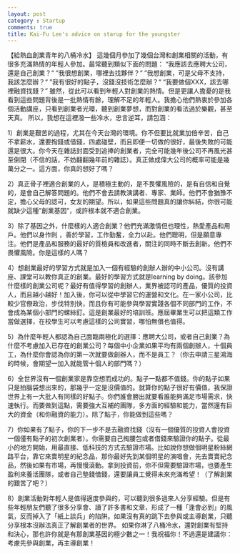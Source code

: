 ```yaml
---
layout: post
category : Startup
comments: true
title: Kai-Fu Lee's advice on starup for the youngster
---
```


【給熱血創業青年的八桶冷水】
這幾個月參加了幾個台灣和創業相關的活動，有很多充滿熱情的年輕人參加。最常聽到類似下面的問題：
“我應該去應聘大公司，還是自己創業？“
”我很想創業，哪裡去找夥伴？“
”我想創業，可是父母不支持，我該怎麼辦？“
”我有很好的點子，沒錢沒技術怎麼辦？“
“我要做個XXX，該去哪裡融資找錢？”
雖然，從此可以看到年輕人對創業的熱情。但是更讓人擔憂的是我看到這些問題背後是一批熱情有餘，理解不足的年輕人。我擔心他們熱衷於參加各個活動講座，只看到創業者光環，聽到創業夢想，而對創業的看法過於樂觀，甚至天真。
所以，我想在這裡潑一些冷水，忠言逆耳，請包涵：
<!--break-->

1）創業是艱苦的過程，尤其在今天台灣的環境。你不但要比就業加倍辛苦，自己不拿薪水，還要掏錢或借錢，四處碰壁，而且即便一切做的很好，最後失敗的可能還是很大。你今天在雜誌封面受到追捧的創業者，完全可能幾年後公司不再風光甚至倒閉（不信的話，不妨翻翻幾年前的雜誌）。真正做成偉大公司的概率可能是幾萬分之一。這方面，你真的想好了嗎？
<!--break-->

2）真正骨子裡適合創業的人，是積極主動的，是不畏懼風險的，是有自信和自覺的，是會自己解答問題的。他們不會去請教演講者、專家、業師。他們不會猶豫不定，擔心父母的認可，女友的期望。所以，如果這些問題真的讓你糾結，你很可能就缺少這種”創業基因“，或許根本就不適合創業。
<!--break-->

3）除了基因之外，什麼樣的人適合創業？他們充滿激情但也理性，熱愛產品和用戶。他們以身作則 ，善於學習，工作勤奮，全力以赴。他們聰明，但是願意專注。他們是產品和服務的最好的質檢員和改進者，關注的同時不斷去創新。他們不畏懼風險。你是這樣的人嗎？
<!--break-->

4）想創業最好的學習方式就是加入一個有經驗的創辦人辦的中小公司。沒有講座、課堂可以教你真正的創業。最好的學習方式就是learning by doing。該參加什麼樣的創業公司呢？最好有值得學習的創辦人，業界被認可的產品，優質的投資人，而且越小越好！加入後，你可以從中學習它的運營和文化。在一家小公司，比較少官僚政治，步伐特別快，而且你有可能參與學習實踐各個不同部門的工作，不會成為某個小部門的螺絲釘。這是創業最好的培訓班。應屆畢業生可以把這類工作當做選擇，在校學生可以考慮這樣的公司實習，哪怕無償也值得。
<!--break-->

5）為什麼年輕人都認為自己面臨兩極化的選擇：應聘大公司，或者自己創業？為什麼不考慮加入已存在的創業公司？每個中小企業如果平均有兩個創辦人，十個員工，為什麼你會認為你的第一次就要做創辦人，而不是員工？（你去申請三星鴻海的時候，會期望一加入就能管十個人的部門嗎？）
<!--break-->

6）全世界沒有一個創業家是靠空想而成功的。點子一點都不值錢。你的點子如果只是拍腦袋想出來的，那幾乎一定是沒價值的。就算你的點子很好有價值，我保證世界上有一大批人有同樣的好點子。你們誰會勝出就要看誰能夠滿足市場需求，快速執行。而要做到這點，需要強大互補的團隊，多方面的經驗和能力，當然還有巨大的資金（和你融資的能力）。除了點子，你能做到這些嗎？
<!--break-->

7）你如果有了點子，你的下一步不是去融資找錢（沒有一個優質的投資人會投資一個僅有點子的初次創業者）。你需要自己掏腰包或者借錢來驗證你的點子。從最小的地方開始，用最直接、低科技的方式去驗證市場。比如說你想做個明星粉絲網路平台，靠它來賣明星的紀念品，那你最好先到某個明星的演唱會，先去賣賣紀念品，然後如果有市場，再慢慢滾動。拿到投資前，你不但需要驗證市場，也要產生盈利來養活團隊，或者自己墊錢借錢，還要讓員工覺得未來充滿希望！（了解創業的艱苦了吧？）
<!--break-->

8）創業活動對年輕人是值得適度參與的，可以聽到很多過來人分享經驗。但是有些年輕朋友們聽了很多分享會、讀了許多書和文章，形成了一種「逢會必到」的風氣，反而掉入了「紙上談兵」的陷阱。如果沒有真的跳下去參與或主導創業，只聽分享根本沒辦法真正了解創業者的世界。
如果你淋了八桶冷水，還對創業有堅持和決心，那也許你就是有那創業基因的極少數之一！我祝福你！不過還是建議你：考慮先參與創業，再主導創業！
